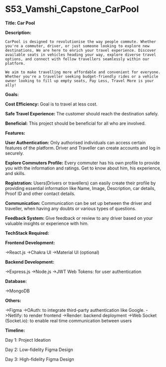 # S53_Vamshi_Capstone_CarPool

**Title: Car Pool**

**Description:**

    CarPool is designed to revolutionise the way people commute. Whether you're a commuter, driver, or just someone looking to explore new destinations, We are here to enrich your travel experience. Discover available seats in vehicles heading your way, explore diverse travel options, and connect with fellow travellers seamlessly within our platform.

    We aim to make travelling more affordable and convenient for everyone. Whether you're a traveller seeking budget-friendly rides or a vehicle owner looking to fill up empty seats, Pay Less, Travel More is your ally!


**Goals:**

**Cost Efficiency:** Goal is to travel at less cost.

**Safe Travel Experience:** The customer should reach the destination safely.

**Beneficial:** This project should be beneficial for all who are involved.


**Features:**

**User Authentication:** Only authorised individuals can access certain features of the platform. Driver and Traveller can create accounts and log in securely.


**Explore Commuters Profile:** Every commuter has his own profile to provide you with the information and ratings. Get to know about him, his experience, and skills.

**Registration:** Users(Drivers or travellers) can easily create their profile by providing essential information like Name, Image, Description, car details, Proof ID and other contact details.

**Communication:** Communication can be set up between the driver and traveller, when having any doubts or various types of questions.

**Feedback System:** Give feedback or review to any driver based on your valuable insights or experience with him.

**TechStack Required:**

**Frontend Development:** 

->React.js
->Chakra UI
->Material UI (optional)

**Backend Development:**

->Express.js
->Node.js
->JWT Web Tokens: for user authentication

**Database:**

->MongoDB

**Others:**

->Figma
->OAuth: to integrate third-party authentication like Google.
->Netlify: to render frontend
->Render: backend deployment
->Web Socket (Socket.io): to enable real time communication between users

**Timeline:**

  Day 1:
Project Ideation

  Day 2:
 Low-fidelity Figma Design

  Day 3:
 High-fidelity Figma Design


